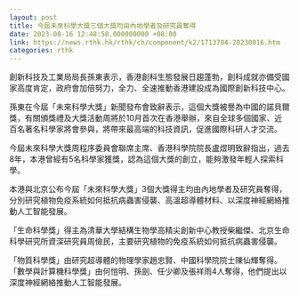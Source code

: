 ```yaml
---
layout: post
title: 今屆未來科學大獎三個大獎均由內地學者及研究員奪得
date: 2023-08-16 12:48:58.000000000 +08:00
link: https://news.rthk.hk/rthk/ch/component/k2/1713704-20230816.htm
categories: rthk
---
```


創新科技及工業局局長孫東表示，香港創科生態發展日趨蓬勃，創科成就亦備受國家高度肯定，政府會加倍努力，全力、全速推動香港建設成為國際創新科技中心。

孫東在今屆「未來科學大獎」新聞發布會致辭表示，這個大獎被譽為中國的諾貝爾獎，有關頒獎禮及大獎活動周將於10月首次在香港舉辦，來自全球多個國家、近百名著名科學家將會參與，將帶來最高端的科技資訊，促進國際科研人才交流。

今屆未來科學大獎周程序委員會聯席主席、香港科學院院長盧煜明致辭指出，過去8年，本港曾經有5名科學家獲獎，認為這個大獎的創立，能夠激發年輕人探索科學。 

本港與北京公布今屆「未來科學大獎」3個大獎得主均由內地學者及研究員奪得，分別研究植物免疫系統如何抵抗病蟲害侵襲、高溫超導體材料、以深度神經網絡推動人工智能發展。

「生命科學獎」得主為清華大學結構生物學高精尖創新中心教授柴繼傑、北京生命科學研究所資深研究員周儉民，主要研究植物的免疫系統如何抵抗病蟲害侵襲。

「物質科學獎」由研究超導體的物理學家趙忠賢、中國科學院院士陳仙輝奪得。「數學與計算機科學獎」由何愷明、孫劍、任少卿及張祥雨4人奪得，他們提出以深度神經網絡推動人工智能發展。
